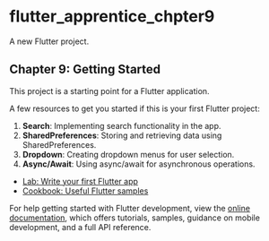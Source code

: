 # flutter_apprentice_chpter9

A new Flutter project.

## Chapter 9: Getting Started

This project is a starting point for a Flutter application.

A few resources to get you started if this is your first Flutter project:

1. **Search**: Implementing search functionality in the app.
2. **SharedPreferences**: Storing and retrieving data using SharedPreferences.
3. **Dropdown**: Creating dropdown menus for user selection.
4. **Async/Await**: Using async/await for asynchronous operations.



- [Lab: Write your first Flutter app](https://docs.flutter.dev/get-started/codelab)
- [Cookbook: Useful Flutter samples](https://docs.flutter.dev/cookbook)

For help getting started with Flutter development, view the
[online documentation](https://docs.flutter.dev/), which offers tutorials,
samples, guidance on mobile development, and a full API reference.
